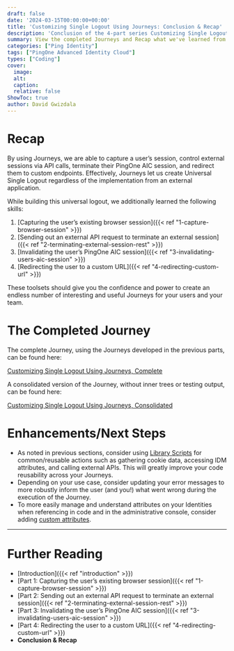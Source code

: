 ```yaml
---
draft: false
date: '2024-03-15T00:00:00+00:00'
title: 'Customizing Single Logout Using Journeys: Conclusion & Recap'
description: 'Conclusion of the 4-part series Customizing Single Logout Using Journeys'
summary: View the completed Journeys and Recap what we've learned from Customizing Single Logout
categories: ["Ping Identity"]
tags: ["PingOne Advanced Identity Cloud"]
types: ["Coding"]
cover:
  image:
  alt:
  caption:
  relative: false
ShowToc: true
author: David Gwizdala
---
```


# Recap

By using Journeys, we are able to capture a user’s session, control external sessions via API calls, terminate their PingOne AIC session, and redirect them to custom endpoints. Effectively, Journeys let us create Universal Single Logout regardless of the implementation from an external application.

While building this universal logout, we additionally learned the following skills:

1. [Capturing the user’s existing browser session]({{< ref "1-capture-browser-session" >}})
2. [Sending out an external API request to terminate an external session]({{< ref "2-terminating-external-session-rest" >}})
3. [Invalidating the user’s PingOne AIC session]({{< ref "3-invalidating-users-aic-session" >}})
4. [Redirecting the user to a custom URL]({{< ref "4-redirecting-custom-url" >}})

These toolsets should give you the confidence and power to create an endless number of interesting and useful Journeys for your users and your team.

# The Completed Journey

The complete Journey, using the Journeys developed in the previous parts, can be found here:

[Customizing Single Logout Using Journeys, Complete](https://gist.github.com/gwizdala/b2ab2b41949933545f6fff7ba97a723e#file-universalsinglelogout_example-json)

A consolidated version of the Journey, without inner trees or testing output, can be found here:

[Customizing Single Logout Using Journeys, Consolidated](https://gist.github.com/gwizdala/b2ab2b41949933545f6fff7ba97a723e#file-universalsinglelogout-json)

# Enhancements/Next Steps

- As noted in previous sections, consider using [Library Scripts](https://docs.pingidentity.com/pingoneaic/latest/am-scripting/library-scripts.html) for common/reusable actions such as gathering cookie data, accessing IDM attributes, and calling external APIs. This will greatly improve your code reusability across your Journeys.
- Depending on your use case, consider updating your error messages to more robustly inform the user (and you!) what went wrong during the execution of the Journey.
- To more easily manage and understand attributes on your Identities when referencing in code and in the administrative console, consider adding [custom attributes](https://docs.pingidentity.com/pingoneaic/latest/identities/identity-cloud-identity-schema.html#create-custom-attributes).

---

# Further Reading

- [Introduction]({{< ref "introduction" >}})
- [Part 1: Capturing the user’s existing browser session]({{< ref "1-capture-browser-session" >}})
- [Part 2: Sending out an external API request to terminate an external session]({{< ref "2-terminating-external-session-rest" >}})
- [Part 3: Invalidating the user’s PingOne AIC session]({{< ref "3-invalidating-users-aic-session" >}})
- [Part 4: Redirecting the user to a custom URL]({{< ref "4-redirecting-custom-url" >}})
- **Conclusion & Recap**